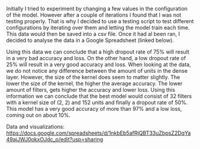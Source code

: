 Initially I tried to experiment by changing a few values in the configuration of the model. However after a couple of iterations I found that I was not testing properly. That is why I decided to use a testing script to test different configurations by iterating over them and letting the model train each time. This data would then be saved into a csv file. Once it had al been ran, I decided to analyse the data in a Google Spreadsheet (linked below).

Using this data we can conclude that a high dropout rate of 75% will result in a very bad accuracy and loss. On the other hand, a low dropout rate of 25% will result in a very good accuracy and loss. When looking at the data, we do not notice any difference between the amount of units in the dense layer. However, the size of the kernel does seem to matter slightly. The lower the size of the kernel, the higher the average accuracy. The lower amount of filters, gets higher the accuracy and lower loss. Using this information we can conclude that the best model would consist of 32 filters with a kernel size of (2, 2) and 152 units and finally a dropout rate of 50%. This model has a very good accuracy of more than 97% and a low loss, coming out on about 10%.

Data and visualizations: 
https://docs.google.com/spreadsheets/d/1nkbEb5afRjQBT33uZbpsZ2DqYa49ajJWJ0okxOJdc_o/edit?usp=sharing